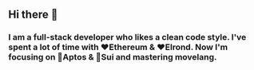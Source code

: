 ## Hi there 👋

### I am a full-stack developer who likes a clean code style. I've spent a lot of time with ❤️Ethereum & ❤️Elrond. Now I'm focusing on 🤔Aptos & 🤔Sui and mastering movelang.
